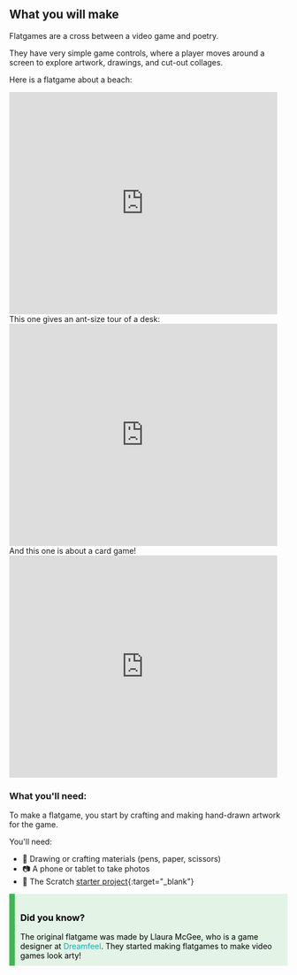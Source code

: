 ## What you will make
Flatgames are a cross between a video game and poetry. 

They have very simple game controls, where a player moves around a screen to explore artwork, drawings, and cut-out collages. 

Here is a flatgame about a beach:
<div class="scratch-preview">
 <iframe allowtransparency="true" width="485" height="402" src="https://scratch.mit.edu/projects/1200050605/embed?autostart=false" frameborder="0"></iframe>
</div>
This one gives an ant-size tour of a desk:
<div class="scratch-preview">
 <iframe allowtransparency="true" width="485" height="402" src="https://scratch.mit.edu/projects/1200050948/embed?autostart=false" frameborder="0"></iframe>
</div>
And this one is about a card game!
<div class="scratch-preview">
 <iframe allowtransparency="true" width="485" height="402" src="https://scratch.mit.edu/projects/1200050338/embed?autostart=false" frameborder="0"></iframe>
</div>

### What you'll need:
To make a flatgame, you start by crafting and making hand-drawn artwork for the game. 

You'll need: 
- 🎨 Drawing or crafting materials (pens, paper, scissors)
- 📷 A phone or tablet to take photos
- 👾 The Scratch [starter project](http://rpf.io/flatgame){:target="_blank"}


<div style="border-left: solid; border-width:10px; border-color: #41b653; background-color: #e3f4e6ff; padding: 10px; color: #000000; font-family: inherit;">
<h3>Did you know?</h3>
The original flatgame was made by Llaura McGee, who is a game designer at <a href="https://dreamfeel.ie/" target="_blank" style="color: #0faeb0; text-decoration: none;">Dreamfeel</a>. They started making flatgames to make video games look arty!
</div>



